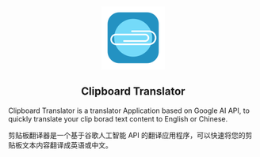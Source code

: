 <div align="center">
</br>
  
<img src="./ClipboardTranslator/Assets.xcassets/AppIcon.appiconset/cliptrans512.png" width="128px">
</br>


## Clipboard Translator

</div>

Clipboard Translator is a translator Application based on Google AI API, to quickly translate your clip borad text content to English or Chinese.

剪贴板翻译器是一个基于谷歌人工智能 API 的翻译应用程序，可以快速将您的剪贴板文本内容翻译成英语或中文。
